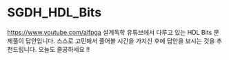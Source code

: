 # SGDH_HDL_Bits
https://www.youtube.com/aifpga
설계독학 유튜브에서 다루고 있는 HDL Bits 문제풀이 답안입니다.
스스로 고민해서 풀어볼 시간을 가지신 후에 답안을 보시는 것을 추천드립니다.
오늘도 즐공하세요 !!
